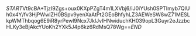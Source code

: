 $START$Vt9cBA+TjzI9Zgs+oux0KXpPZgT4m1LXVbj6/iJ0iYUsh0SPTImyb7QlUh0x4Y/fv3HjPWwlZH0BSpv9yenXaAtPt2GEoBhfyhLZ3AEWeSW8wZ71MESLkpWMThbqog6E9iR8yrPewI9Ncx7JklJvIHNwiduchKH039opL3Guyr2eJzzbcHLKy3eBjAkcYUoKh2YXk5J4p6kz6RdMsQ78Wg==$END$